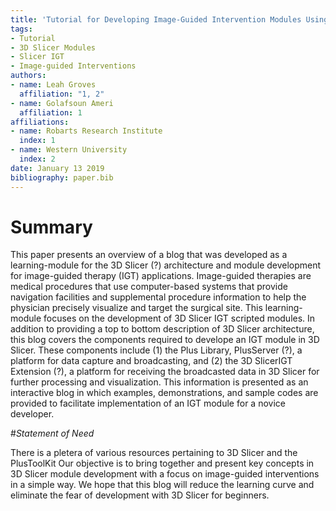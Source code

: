 ```yaml
---
title: 'Tutorial for Developing Image-Guided Intervention Modules Using 3D Slicer'
tags:
- Tutorial
- 3D Slicer Modules
- Slicer IGT 
- Image-guided Interventions
authors:
- name: Leah Groves 
  affiliation: "1, 2" 
- name: Golafsoun Ameri 
  affiliation: 1 
affiliations:
- name: Robarts Research Institute
  index: 1
- name: Western University 
  index: 2
date: January 13 2019
bibliography: paper.bib
---
```


# Summary

This paper presents an overview of a blog that was developed as a learning-module for the 3D Slicer (?) architecture and module development for image-guided therapy (IGT) applications. Image-guided therapies are medical procedures that use computer-based systems that provide navigation facilities and supplemental procedure information to help the physician precisely visualize and target the surgical site. This learning-module focuses on the development of 3D Slicer IGT scripted modules. In addition to providing a top to bottom description of 3D Slicer architecture, this blog covers the components required to develope an IGT module in 3D Slicer. These components include (1) the Plus Library, PlusServer (?), a platform for data capture and broadcasting, and (2) the 3D SlicerIGT Extension (?), a platform for receiving the broadcasted data in 3D Slicer for further processing and visualization. This information is presented as an interactive blog in which examples, demonstrations, and sample codes are provided to facilitate implementation of an IGT module for a novice developer.

#_Statement of Need_

There is a pletera of various resources pertaining to 3D Slicer and the PlusToolKit 
Our objective is to bring together and present key concepts in 3D Slicer module development with a focus on image-guided interventions in a simple way. We hope that this blog will reduce the learning curve and eliminate the fear of development with 3D Slicer for beginners. 
